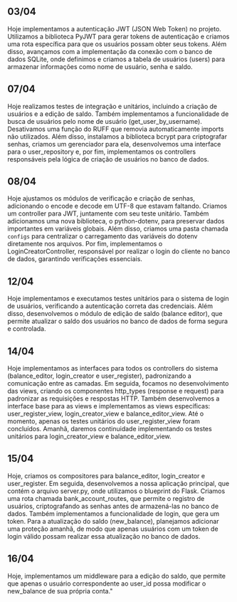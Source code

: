 ## 03/04

Hoje implementamos a autenticação JWT (JSON Web Token) no projeto. Utilizamos a biblioteca PyJWT para gerar tokens de autenticação e criamos uma rota específica para que os usuários possam obter seus tokens. Além disso, avançamos com a implementação da conexão com o banco de dados SQLite, onde definimos e criamos a tabela de usuários (users) para armazenar informações como nome de usuário, senha e saldo.


## 07/04
Hoje realizamos testes de integração e unitários, incluindo a criação de usuários e a edição de saldo. Também implementamos a funcionalidade de busca de usuários pelo nome de usuário (get_user_by_username). Desativamos uma função do RUFF que removia automaticamente imports não utilizados. Além disso, instalamos a biblioteca bcrypt para criptografar senhas, criamos um gerenciador para ela, desenvolvemos uma interface para o user_repository e, por fim, implementamos os controllers responsáveis pela lógica de criação de usuários no banco de dados.


## 08/04
Hoje ajustamos os módulos de verificação e criação de senhas, adicionando o encode e decode em UTF-8 que estavam faltando. Criamos um controller para JWT, juntamente com seu teste unitário. Também adicionamos uma nova biblioteca, o python-dotenv, para preservar dados importantes em variáveis globais. Além disso, criamos uma pasta chamada `configs` para centralizar o carregamento das variáveis do dotenv diretamente nos arquivos. Por fim, implementamos o LoginCreatorController, responsável por realizar o login do cliente no banco de dados, garantindo verificações essenciais.


## 12/04

Hoje implementamos e executamos testes unitários para o sistema de login de usuários, verificando a autenticação correta das credenciais. Além disso, desenvolvemos o módulo de edição de saldo (balance editor), que permite atualizar o saldo dos usuários no banco de dados de forma segura e controlada.


## 14/04

Hoje implementamos as interfaces para todos os controllers do sistema (balance_editor, login_creator e user_register), padronizando a comunicação entre as camadas. Em seguida, focamos no desenvolvimento das views, criando os componentes http_types (response e request) para padronizar as requisições e respostas HTTP. Também desenvolvemos a interface base para as views e implementamos as views específicas: user_register_view, login_creator_view e balance_editor_view. Até o momento, apenas os testes unitários do user_register_view foram concluídos. Amanhã, daremos continuidade implementando os testes unitários para login_creator_view e balance_editor_view.


## 15/04

Hoje, criamos os compositores para balance_editor, login_creator e user_register. Em seguida, desenvolvemos a nossa aplicação principal, que contém o arquivo server.py, onde utilizamos o blueprint do Flask. Criamos uma rota chamada bank_account_routes, que permite o registro de usuários, criptografando as senhas antes de armazená-las no banco de dados. Também implementamos a funcionalidade de login, que gera um token. Para a atualização do saldo (new_balance), planejamos adicionar uma proteção amanhã, de modo que apenas usuários com um token de login válido possam realizar essa atualização no banco de dados.


## 16/04

Hoje, implementamos um middleware para a edição do saldo, que permite que apenas o usuário correspondente ao user_id possa modificar o new_balance de sua própria conta."